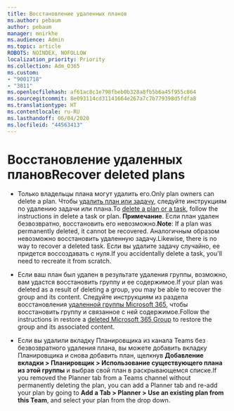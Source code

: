 ```yaml
---
title: Восстановление удаленных планов
ms.author: pebaum
author: pebaum
manager: mnirkhe
ms.audience: Admin
ms.topic: article
ROBOTS: NOINDEX, NOFOLLOW
localization_priority: Priority
ms.collection: Adm_O365
ms.custom:
- "9001718"
- "3811"
ms.openlocfilehash: af61ac8c1e798fbeb0b328a8fb5b6a45f955c864
ms.sourcegitcommit: 8e093114cd31141664e267a7c7b779398d5fdfa8
ms.translationtype: HT
ms.contentlocale: ru-RU
ms.lasthandoff: 06/04/2020
ms.locfileid: "44563413"
---
```

# <a name="recover-deleted-plans"></a><span data-ttu-id="4f0df-102">Восстановление удаленных планов</span><span class="sxs-lookup"><span data-stu-id="4f0df-102">Recover deleted plans</span></span>

- <span data-ttu-id="4f0df-103">Только владельцы плана могут удалить его.</span><span class="sxs-lookup"><span data-stu-id="4f0df-103">Only plan owners can delete a plan.</span></span> <span data-ttu-id="4f0df-104">Чтобы [удалить план или задачу](https://support.microsoft.com/office/39e10e78-13f0-446d-94cd-9e562648497a.), следуйте инструкциям по удалению задачи или плана.</span><span class="sxs-lookup"><span data-stu-id="4f0df-104">To [delete a plan or a task](https://support.microsoft.com/office/39e10e78-13f0-446d-94cd-9e562648497a.), follow the instructions in delete a task or plan.</span></span>  <span data-ttu-id="4f0df-105">**Примечание**. Если план удален безвозвратно, восстановить его невозможно.</span><span class="sxs-lookup"><span data-stu-id="4f0df-105">**Note**: If a plan was permanently deleted, it cannot be recovered.</span></span> <span data-ttu-id="4f0df-106">Аналогичным образом невозможно восстановить удаленную задачу.</span><span class="sxs-lookup"><span data-stu-id="4f0df-106">Likewise, there is no way to recover a deleted task.</span></span> <span data-ttu-id="4f0df-107">Если вы удалите задачу случайно, ее придется воссоздавать с нуля.</span><span class="sxs-lookup"><span data-stu-id="4f0df-107">If you accidentally delete a task, you'll need to recreate it from scratch.</span></span>

- <span data-ttu-id="4f0df-108">Если ваш план был удален в результате удаления группы, возможно, вам удастся восстановить группу и ее содержимое.</span><span class="sxs-lookup"><span data-stu-id="4f0df-108">If your plan was deleted as a result of deleting a group, you may be able to recover the group and its content.</span></span> <span data-ttu-id="4f0df-109">Следуйте инструкциям из раздела восстановления [удаленной группы Microsoft 365](https://docs.microsoft.com/microsoft-365/admin/create-groups/restore-deleted-group?view=o365-worldwide), чтобы восстановить группу и связанное с ней содержимое.</span><span class="sxs-lookup"><span data-stu-id="4f0df-109">Follow the instructions in restore a [deleted Microsoft 365 Group](https://docs.microsoft.com/microsoft-365/admin/create-groups/restore-deleted-group?view=o365-worldwide) to restore the group and its associated content.</span></span>

- <span data-ttu-id="4f0df-110">Если вы удалили вкладку Планировщика из канала Teams без безвозвратного удаления плана, вы можете добавить вкладку Планировщика и снова добавить план, щелкнув **Добавление вкладки > Планировщик > Использование существующего плана из этой группы** и выбрав свой план в раскрывающемся списке.</span><span class="sxs-lookup"><span data-stu-id="4f0df-110">If you removed the Planner tab from a Teams channel without permanently deleting the plan, you can add a Planner tab and re-add your plan by going to **Add a Tab > Planner > Use an existing plan from this Team**, and select your plan from the drop down.</span></span>
